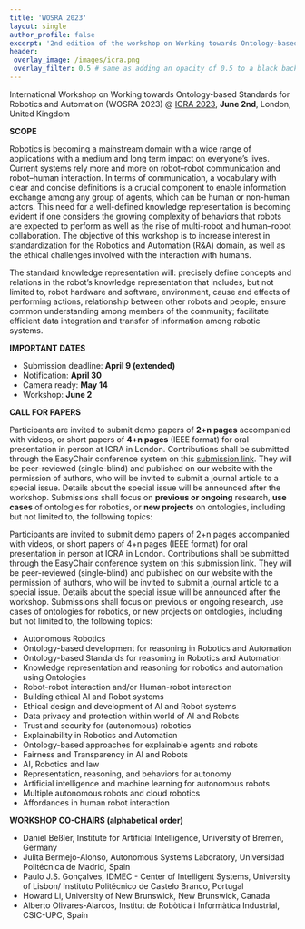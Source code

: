 ```yaml
---
title: 'WOSRA 2023'
layout: single
author_profile: false
excerpt: '2nd edition of the workshop on Working towards Ontology-based Standards for Robotics and Automation'
header:
 overlay_image: /images/icra.png
 overlay_filter: 0.5 # same as adding an opacity of 0.5 to a black background
---
```


International Workshop on Working towards Ontology-based Standards for Robotics and Automation (WOSRA 2023) @ [ICRA 2023](https://www.icra2023.org/programme/workshops-tutorials), **June 2nd**, London, United Kingdom






**SCOPE**

Robotics is becoming a mainstream domain with a wide range of applications with a medium and long term impact on everyone’s lives. Current systems rely more and more on robot–robot communication and robot–human interaction. In terms of communication, a vocabulary with clear and concise definitions is a crucial component to enable information exchange among any group of agents, which can be human or non-human actors. This need for a well-defined knowledge representation is becoming evident if one considers the growing complexity of behaviors that robots are expected to perform as well as the rise of multi-robot and human–robot collaboration. The objective of this workshop is to increase interest in standardization for the Robotics and Automation (R&A) domain, as well as the ethical challenges involved with the interaction with humans.

The standard knowledge representation will: precisely define concepts and relations in the robot’s knowledge representation that includes, but not limited to, robot hardware and software, environment, cause and effects of performing actions, relationship between other robots and people; ensure common understanding among members of the community; facilitate efficient data integration and transfer of information among robotic systems.



**IMPORTANT DATES**

- Submission deadline: **April 9 (extended)**
- Notification: **April 30**
- Camera ready: **May 14**
- Workshop: **June 2**


**CALL FOR PAPERS**

Participants are invited to submit demo papers of **2+n pages** accompanied with videos, or short papers of **4+n pages** (IEEE format) for oral presentation in person at ICRA in London. Contributions shall be submitted through the EasyChair conference system on this [submission link](https://easychair.org/conferences/?conf=wosra2023). They will be peer-reviewed (single-blind) and published on our website with the permission of authors, who will be invited to submit a journal article to a special issue. Details about the special issue will be announced after the workshop. Submissions shall focus on **previous or ongoing** research, **use cases** of ontologies for robotics, or **new projects** on ontologies, including but not limited to, the following topics:

Participants are invited to submit demo papers of 2+n pages accompanied with videos, or short papers of 4+n pages (IEEE format) for oral presentation in person at ICRA in London. Contributions shall be submitted through the EasyChair conference system on this submission link. They will be peer-reviewed (single-blind) and published on our website with the permission of authors, who will be invited to submit a journal article to a special issue. Details about the special issue will be announced after the workshop. Submissions shall focus on previous or ongoing research, use cases of ontologies for robotics, or new projects on ontologies, including but not limited to, the following topics:

- Autonomous Robotics
- Ontology-based development for reasoning in Robotics and Automation
- Ontology-based Standards for reasoning in Robotics and Automation
- Knowledge representation and reasoning for robotics and automation using Ontologies
- Robot-robot interaction and/or Human-robot interaction 
- Building ethical AI and Robot systems
- Ethical design and development of AI and Robot systems
- Data privacy and protection within world of AI and Robots
- Trust and security for (autonomous) robotics
- Explainability in Robotics and Automation
- Ontology-based approaches for explainable agents and robots
- Fairness and Transparency in AI and Robots
- AI, Robotics and law
- Representation, reasoning, and behaviors for autonomy
- Artificial intelligence and machine learning for autonomous robots
- Multiple autonomous robots and cloud robotics
- Affordances in human robot interaction

	


**WORKSHOP CO-CHAIRS (alphabetical order)**

- Daniel Beßler, Institute for Artificial Intelligence, University of Bremen, Germany
- Julita Bermejo-Alonso, Autonomous Systems Laboratory, Universidad Politécnica de Madrid, Spain
- Paulo J.S. Gonçalves, IDMEC - Center of Intelligent Systems, University of Lisbon/ Instituto Politécnico de Castelo Branco, Portugal
- Howard Li, University of New Brunswick, New Brunswick, Canada
- Alberto Olivares-Alarcos, Institut de Robòtica i Informàtica Industrial, CSIC-UPC, Spain



